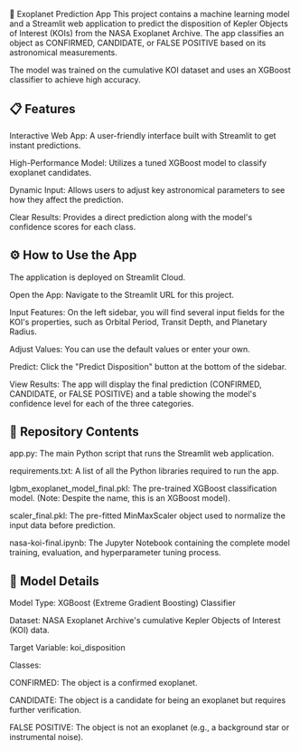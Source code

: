 🚀 Exoplanet Prediction App
This project contains a machine learning model and a Streamlit web application to predict the disposition of Kepler Objects of Interest (KOIs) from the NASA Exoplanet Archive. The app classifies an object as CONFIRMED, CANDIDATE, or FALSE POSITIVE based on its astronomical measurements.

The model was trained on the cumulative KOI dataset and uses an XGBoost classifier to achieve high accuracy.

## 📋 Features
Interactive Web App: A user-friendly interface built with Streamlit to get instant predictions.

High-Performance Model: Utilizes a tuned XGBoost model to classify exoplanet candidates.

Dynamic Input: Allows users to adjust key astronomical parameters to see how they affect the prediction.

Clear Results: Provides a direct prediction along with the model's confidence scores for each class.

## ⚙️ How to Use the App
The application is deployed on Streamlit Cloud.

Open the App: Navigate to the Streamlit URL for this project.

Input Features: On the left sidebar, you will find several input fields for the KOI's properties, such as Orbital Period, Transit Depth, and Planetary Radius.

Adjust Values: You can use the default values or enter your own.

Predict: Click the "Predict Disposition" button at the bottom of the sidebar.

View Results: The app will display the final prediction (CONFIRMED, CANDIDATE, or FALSE POSITIVE) and a table showing the model's confidence level for each of the three categories.

## 📁 Repository Contents
app.py: The main Python script that runs the Streamlit web application.

requirements.txt: A list of all the Python libraries required to run the app.

lgbm_exoplanet_model_final.pkl: The pre-trained XGBoost classification model. (Note: Despite the name, this is an XGBoost model).

scaler_final.pkl: The pre-fitted MinMaxScaler object used to normalize the input data before prediction.

nasa-koi-final.ipynb: The Jupyter Notebook containing the complete model training, evaluation, and hyperparameter tuning process.

## 🧠 Model Details
Model Type: XGBoost (Extreme Gradient Boosting) Classifier

Dataset: NASA Exoplanet Archive's cumulative Kepler Objects of Interest (KOI) data.

Target Variable: koi_disposition

Classes:

CONFIRMED: The object is a confirmed exoplanet.

CANDIDATE: The object is a candidate for being an exoplanet but requires further verification.

FALSE POSITIVE: The object is not an exoplanet (e.g., a background star or instrumental noise).
